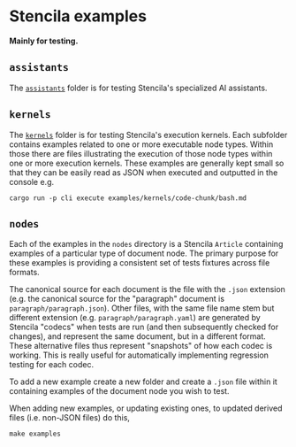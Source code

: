 # Stencila examples

**Mainly for testing.**

## `assistants`

The [`assistants`](assistants) folder is for testing Stencila's specialized AI assistants.

## `kernels`

The [`kernels`](kernels) folder is for testing Stencila's execution kernels. Each subfolder contains examples related to one or more executable node types. Within those there are files illustrating the execution of those node types within one or more execution kernels. These examples are generally kept small so that they can be easily read as JSON when executed and outputted in the console e.g.

```console
cargo run -p cli execute examples/kernels/code-chunk/bash.md
```

## `nodes`

Each of the examples in the `nodes` directory is a Stencila `Article` containing examples of a particular type of document node. The primary purpose for these examples is providing a consistent set of tests fixtures across file formats.

The canonical source for each document is the file with the `.json` extension (e.g. the canonical source for the "paragraph" document is `paragraph/paragraph.json`). Other files, with the same file name stem but different extension (e.g. `paragraph/paragraph.yaml`) are generated by Stencila "codecs" when tests are run (and then subsequently checked for changes), and represent the same document, but in a different format. These alternative files thus represent "snapshots" of how each codec is working. This is really useful for automatically implementing regression testing for each codec.

To add a new example create a new folder and create a `.json` file within it containing examples of the document node you wish to test.

When adding new examples, or updating existing ones, to updated derived files (i.e. non-JSON files) do this,

```console
make examples
```
